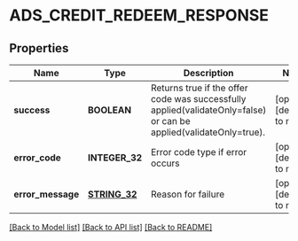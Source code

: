 # ADS_CREDIT_REDEEM_RESPONSE

## Properties
Name | Type | Description | Notes
------------ | ------------- | ------------- | -------------
**success** | **BOOLEAN** | Returns true if the offer code was successfully applied(validateOnly&#x3D;false) or can be applied(validateOnly&#x3D;true). | [optional] [default to null]
**error_code** | **INTEGER_32** | Error code type if error occurs | [optional] [default to null]
**error_message** | [**STRING_32**](STRING_32.md) | Reason for failure | [optional] [default to null]

[[Back to Model list]](../README.md#documentation-for-models) [[Back to API list]](../README.md#documentation-for-api-endpoints) [[Back to README]](../README.md)


